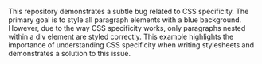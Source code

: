 This repository demonstrates a subtle bug related to CSS specificity. The primary goal is to style all paragraph elements with a blue background.  However, due to the way CSS specificity works, only paragraphs nested within a div element are styled correctly. This example highlights the importance of understanding CSS specificity when writing stylesheets and demonstrates a solution to this issue.